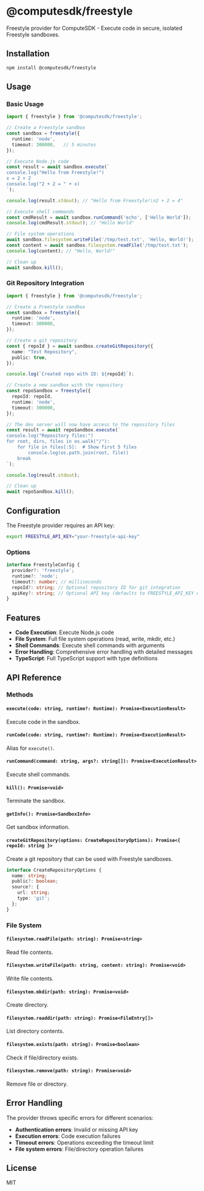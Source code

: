 # @computesdk/freestyle

Freestyle provider for ComputeSDK - Execute code in secure, isolated Freestyle sandboxes.

## Installation

```bash
npm install @computesdk/freestyle
```

## Usage

### Basic Usage

```typescript
import { freestyle } from '@computesdk/freestyle';

// Create a Freestyle sandbox
const sandbox = freestyle({
  runtime: 'node', 
  timeout: 300000,   // 5 minutes
});

// Execute Node.js code
const result = await sandbox.execute(`
console.log("Hello from Freestyle!")
x = 2 + 2
console.log("2 + 2 = " + x)
`);

console.log(result.stdout); // "Hello from Freestyle!\n2 + 2 = 4"

// Execute shell commands
const cmdResult = await sandbox.runCommand('echo', ['Hello World']);
console.log(cmdResult.stdout); // "Hello World"

// File system operations
await sandbox.filesystem.writeFile('/tmp/test.txt', 'Hello, World!');
const content = await sandbox.filesystem.readFile('/tmp/test.txt');
console.log(content); // "Hello, World!"

// Clean up
await sandbox.kill();
```

### Git Repository Integration

```typescript
import { freestyle } from '@computesdk/freestyle';

// Create a Freestyle sandbox
const sandbox = freestyle({
  runtime: 'node',
  timeout: 300000,
});

// Create a git repository
const { repoId } = await sandbox.createGitRepository({
  name: "Test Repository",
  public: true,
});

console.log(`Created repo with ID: ${repoId}`);

// Create a new sandbox with the repository
const repoSandbox = freestyle({
  repoId: repoId,
  runtime: 'node',
  timeout: 300000,
});

// The dev server will now have access to the repository files
const result = await repoSandbox.execute(`
console.log("Repository files:")
for root, dirs, files in os.walk("/"):
    for file in files[:5]:  # Show first 5 files
        console.log(os.path.join(root, file))
    break
`);

console.log(result.stdout);

// Clean up
await repoSandbox.kill();
```

## Configuration

The Freestyle provider requires an API key:

```bash
export FREESTYLE_API_KEY="your-freestyle-api-key"
```

### Options

```typescript
interface FreestyleConfig {
  provider?: 'freestyle';
  runtime?: 'node';
  timeout?: number; // milliseconds
  repoId?: string; // Optional repository ID for git integration
  apiKey?: string; // Optional API key (defaults to FREESTYLE_API_KEY env var)
}
```

## Features

- **Code Execution**: Execute Node.js code
- **File System**: Full file system operations (read, write, mkdir, etc.)
- **Shell Commands**: Execute shell commands with arguments
- **Error Handling**: Comprehensive error handling with detailed messages
- **TypeScript**: Full TypeScript support with type definitions

## API Reference

### Methods

#### `execute(code: string, runtime?: Runtime): Promise<ExecutionResult>`

Execute code in the sandbox.

#### `runCode(code: string, runtime?: Runtime): Promise<ExecutionResult>`

Alias for `execute()`.

#### `runCommand(command: string, args?: string[]): Promise<ExecutionResult>`

Execute shell commands.

#### `kill(): Promise<void>`

Terminate the sandbox.

#### `getInfo(): Promise<SandboxInfo>`

Get sandbox information.

#### `createGitRepository(options: CreateRepositoryOptions): Promise<{ repoId: string }>`

Create a git repository that can be used with Freestyle sandboxes.

```typescript
interface CreateRepositoryOptions {
  name: string;
  public?: boolean;
  source?: {
    url: string;
    type: 'git';
  };
}
```

### File System

#### `filesystem.readFile(path: string): Promise<string>`

Read file contents.

#### `filesystem.writeFile(path: string, content: string): Promise<void>`

Write file contents.

#### `filesystem.mkdir(path: string): Promise<void>`

Create directory.

#### `filesystem.readdir(path: string): Promise<FileEntry[]>`

List directory contents.

#### `filesystem.exists(path: string): Promise<boolean>`

Check if file/directory exists.

#### `filesystem.remove(path: string): Promise<void>`

Remove file or directory.

## Error Handling

The provider throws specific errors for different scenarios:

- **Authentication errors**: Invalid or missing API key
- **Execution errors**: Code execution failures
- **Timeout errors**: Operations exceeding the timeout limit
- **File system errors**: File/directory operation failures

## License

MIT